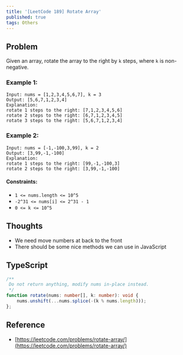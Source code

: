 ```yaml
---
title: '[LeetCode 189] Rotate Array'
published: true
tags: Others
---
```


## Problem

Given an array, rotate the array to the right by `k` steps, where `k` is non-negative.

### Example 1:

```
Input: nums = [1,2,3,4,5,6,7], k = 3
Output: [5,6,7,1,2,3,4]
Explanation:
rotate 1 steps to the right: [7,1,2,3,4,5,6]
rotate 2 steps to the right: [6,7,1,2,3,4,5]
rotate 3 steps to the right: [5,6,7,1,2,3,4]
```

### Example 2:

```
Input: nums = [-1,-100,3,99], k = 2
Output: [3,99,-1,-100]
Explanation: 
rotate 1 steps to the right: [99,-1,-100,3]
rotate 2 steps to the right: [3,99,-1,-100]
```
 
#### Constraints:

- `1 <= nums.length <= 10^5`
- `-2^31 <= nums[i] <= 2^31 - 1`
- `0 <= k <= 10^5`

## Thoughts

- We need move numbers at back to the front
- There should be some nice methods we can use in JavaScript

## TypeScript

```typescript
/**
 Do not return anything, modify nums in-place instead.
 */
function rotate(nums: number[], k: number): void {
    nums.unshift(...nums.splice(-(k % nums.length)));
};
```

## Reference

- [https://leetcode.com/problems/rotate-array/](https://leetcode.com/problems/rotate-array/)